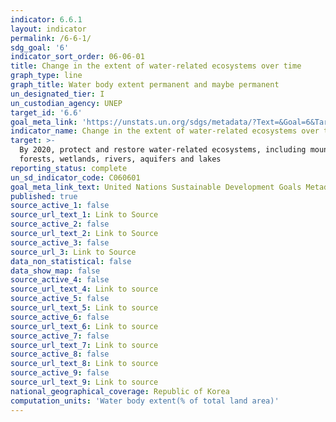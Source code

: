 ```yaml
---
indicator: 6.6.1
layout: indicator
permalink: /6-6-1/
sdg_goal: '6'
indicator_sort_order: 06-06-01
title: Change in the extent of water-related ecosystems over time
graph_type: line
graph_title: Water body extent permanent and maybe permanent
un_designated_tier: I
un_custodian_agency: UNEP
target_id: '6.6'
goal_meta_link: 'https://unstats.un.org/sdgs/metadata/?Text=&Goal=6&Target=6.6'
indicator_name: Change in the extent of water-related ecosystems over time
target: >-
  By 2020, protect and restore water-related ecosystems, including mountains,
  forests, wetlands, rivers, aquifers and lakes
reporting_status: complete
un_sd_indicator_code: C060601
goal_meta_link_text: United Nations Sustainable Development Goals Metadata (pdf 428kB)
published: true
source_active_1: false
source_url_text_1: Link to Source
source_active_2: false
source_url_text_2: Link to Source
source_active_3: false
source_url_3: Link to Source
data_non_statistical: false
data_show_map: false
source_active_4: false
source_url_text_4: Link to source
source_active_5: false
source_url_text_5: Link to source
source_active_6: false
source_url_text_6: Link to source
source_active_7: false
source_url_text_7: Link to source
source_active_8: false
source_url_text_8: Link to source
source_active_9: false
source_url_text_9: Link to source
national_geographical_coverage: Republic of Korea
computation_units: 'Water body extent(% of total land area)'
---
```

